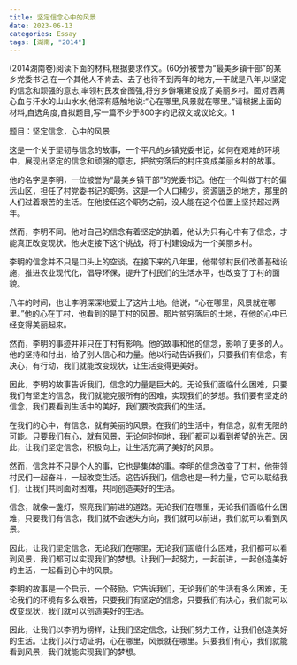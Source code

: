 ```yaml
---
title: 坚定信念心中的风景
date: 2023-06-13
categories: Essay
tags: [湖南, "2014"]
---
```


(2014湖南卷)阅读下面的材料,根据要求作文。(60分)被誉为“最美乡镇干部”的某乡党委书记,在一个其他人不肯去、去了也待不到两年的地方,一干就是八年,以坚定的信念和顽强的意志,率领村民发奋图强,将穷乡僻壤建设成了美丽乡村。面对洒满心血与汗水的山山水水,他深有感触地说:“心在哪里,风景就在哪里。”请根据上面的材料,自选角度,自拟题目,写一篇不少于800字的记叙文或议论文。1

题目：坚定信念，心中的风景

这是一个关于坚韧与信念的故事，一个平凡的乡镇党委书记，如何在艰难的环境中，展现出坚定的信念和顽强的意志，把贫穷落后的村庄变成美丽乡村的故事。

他的名字是李明，一位被誉为“最美乡镇干部”的党委书记。他在一个叫做丁村的偏远山区，担任了村党委书记的职务。这是一个人口稀少，资源匮乏的地方，那里的人们过着艰苦的生活。在他接任这个职务之前，没人能在这个位置上坚持超过两年。

然而，李明不同。他对自己的信念有着坚定的执着，他认为只有心中有了信念，才能真正改变现状。他决定接下这个挑战，将丁村建设成为一个美丽乡村。

李明的信念并不只是口头上的空谈。在接下来的八年里，他带领村民们改善基础设施，推进农业现代化，倡导环保，提升了村民们的生活水平，也改变了丁村的面貌。

八年的时间，也让李明深深地爱上了这片土地。他说，“心在哪里，风景就在哪里。”他的心在丁村，他看到的是丁村的风景。那片贫穷落后的土地，在他的心中已经变得美丽起来。

然而，李明的事迹并非只在丁村有影响。他的故事和他的信念，影响了更多的人。他的坚持和付出，给了别人信心和力量。他以行动告诉我们，只要我们有信念，有决心，有行动，我们就能改变现状，让生活变得更美好。

因此，李明的故事告诉我们，信念的力量是巨大的。无论我们面临什么困难，只要我们有坚定的信念，我们就能克服所有的困难，实现我们的梦想。我们要有坚定的信念，我们要看到生活中的美好，我们要改变我们的生活。

在我们的心中，有信念，就有美丽的风景。在我们的生活中，有信念，就有无限的可能。只要我们有心，就有风景，无论何时何地，我们都可以看到希望的光芒。因此，让我们坚定信念，积极向上，让生活充满了美好的风景。

然而，信念并不只是个人的事，它也是集体的事。李明的信念改变了丁村，他带领村民们一起奋斗，一起改变生活。这告诉我们，信念也是一种力量，它可以联结我们，让我们共同面对困难，共同创造美好的生活。

信念，就像一盏灯，照亮我们前进的道路。无论我们在哪里，无论我们面临什么困难，只要我们有信念，我们就不会迷失方向，我们就可以前进，我们就可以看到风景。

因此，让我们坚定信念，无论我们在哪里，无论我们面临什么困难，我们都可以看到风景，我们都可以实现我们的梦想。让我们一起努力，一起前进，一起创造美好的生活，一起看到心中的风景。

李明的故事是一个启示，一个鼓励。它告诉我们，无论我们的生活有多么困难，无论我们的环境有多么艰苦，只要我们有坚定的信念，只要我们有决心，我们就可以改变现状，我们就可以创造美好的生活。

因此，让我们以李明为榜样，让我们坚定信念，让我们努力工作，让我们创造美好的生活。让我们以行动证明，心在哪里，风景就在哪里。只要我们有心，我们就能看到风景，我们就能实现我们的梦想。